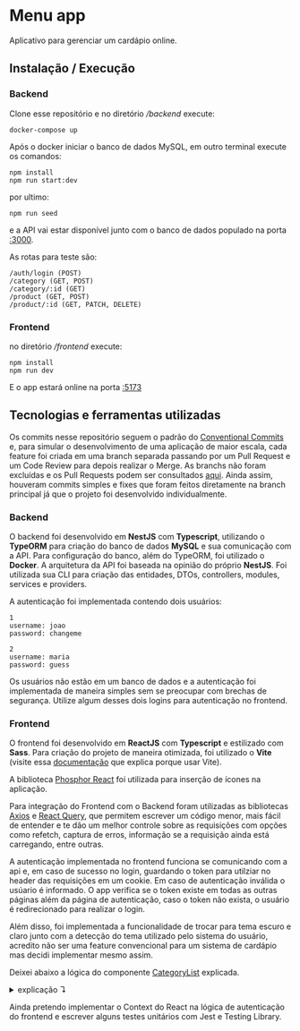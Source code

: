 # Menu app

Aplicativo para gerenciar um cardápio online.

## Instalação / Execução

### Backend

Clone esse repositório e no diretório */backend* execute:

```shell
docker-compose up
```

Após o docker iniciar o banco de dados MySQL, em outro terminal execute os comandos:

```shell
npm install
npm run start:dev
```

por ultimo:

```shell
npm run seed
```

e a API vai estar disponível junto com o banco de dados populado na porta [:3000](http://localhost:3000/).

As rotas para teste são:

```
/auth/login (POST)
/category (GET, POST)
/category/:id (GET)
/product (GET, POST)
/product/:id (GET, PATCH, DELETE)
```

### Frontend

no diretório */frontend* execute:

```shell
npm install
npm run dev
```

E o app estará online na porta [:5173](http://localhost:5173/)

## Tecnologias e ferramentas utilizadas

Os commits nesse repositório seguem o padrão do [Conventional Commits](https://www.conventionalcommits.org/pt-br/v1.0.0/) e, para simular o desenvolvimento de uma aplicação de maior escala, cada feature foi criada em uma branch separada passando por um Pull Request e um Code Review para depois realizar o Merge.
As branchs não foram excluídas e os Pull Requests podem ser consultados [aqui](https://github.com/lucasthalless/menu-app/pulls?q=is%3Apr+is%3Aclosed).
Ainda assim, houveram commits simples e fixes que foram feitos diretamente na branch principal já que o projeto foi desenvolvido individualmente.

### Backend

O backend foi desenvolvido em **NestJS** com **Typescript**, utilizando o **TypeORM** para criação do banco de dados **MySQL** e sua comunicação com a API.
Para configuração do banco, além do TypeORM, foi utilizado o **Docker**.
A arquitetura da API foi baseada na opinião do próprio **NestJS**. Foi utilizada sua CLI para criação das entidades, DTOs, controllers, modules, services e providers.

A autenticação foi implementada contendo dois usuários:

```
1
username: joao
password: changeme

2
username: maria
password: guess
```

Os usuários não estão em um banco de dados e a autenticação foi implementada de maneira simples sem se preocupar com brechas de segurança. Utilize algum desses dois logins para autenticação no frontend.

### Frontend

O frontend foi desenvolvido em **ReactJS** com **Typescript** e estilizado com **Sass**.
Para criação do projeto de maneira otimizada, foi utilizado o **Vite** (visite essa [documentação](https://pt.vitejs.dev/guide/why.html) que explica porque usar Vite).

A biblioteca [Phosphor React](https://www.npmjs.com/package/phosphor-react) foi utilizada para inserção de ícones na aplicação.

Para integração do Frontend com o Backend foram utilizadas as bibliotecas [Axios](https://axios-http.com/) e [React Query](https://www.npmjs.com/package/react-query), que permitem escrever um código menor, mais fácil de entender e te dão um melhor controle sobre as requisições com opções como refetch, captura de erros, informação se a requisição ainda está carregando, entre outras.

A autenticação implementada no frontend funciona se comunicando com a api e, em caso de sucesso no login, guardando o token para utilziar no header das requisições em um cookie. Em caso de autenticação inválida o usúario é informado. O app verifica se o token existe em todas as outras páginas além da página de autenticação, caso o token não exista, o usuário é redirecionado para realizar o login.

Além disso, foi implementada a funcionalidade de trocar para tema escuro e claro junto com a detecção do tema utilizado pelo sistema do usuário, acredito não ser uma feature convencional para um sistema de cardápio mas decidi implementar mesmo assim.

Deixei abaixo a lógica do componente [CategoryList](https://github.com/lucasthalless/menu-app/blob/main/frontend/src/components/CategoryList/CategoryList.tsx) explicada.
<details> 
<summary> explicação ↴</summary>
<br>

No começo do código existe uma requisição para a API que retorna as categorias e os produtos que estão relacionados a cada uma delas:

```
const { data, isLoading } = useQuery("categories", () => {
  return axios.get("http://localhost:3000/category/").then((response) => {
    const categoriesRelated: Category[] = response.data
      .filter(
        (category: Category) =>
          category.parent === "" || category.parent === null
      )
      .map((category: Category) => {
        return {
          ...category,
          child: response.data.filter(
            (childCategory: Category) => childCategory.parent === category.id
          ),
        };
      });
    return categoriesRelated;
  });
});
```

No retorno dessa requisição, é feito um filtro das categorias pai, e depois um mapeamento delas retornando cada uma delas com uma nova propriedade 'child', onde são inseridas as subcategorias respectivas às suas categorias pai.

No componente, esse novo Array de categorias pai é mapeado:

```
data?.map((category: Category) => {
  return (
    <div key={category.id}>
      <h2>{category.name}</h2>
      {category.child?.length ? (
        category.child.map((childCategory: Category, index: number) => {
          return (
            <div key={index}>
              <h3>{childCategory.name}</h3>
              {childCategory.products.length ? (
                <ProductList products={category.products} />
              ) : (
                <p>Categoria sem produtos no momento.</p>
              )}
            </div>
          );
        })
      ) : category.products.length ? (
        <ProductList products={category.products} />
      ) : (
        <p>Categoria sem produtos no momento.</p>
      )}
    </div>
  );
})
```

A lógica desse mapeamento é basicamente:

é mostrado o nome da categoria pai, se a categoria pai tiver subcategorias, é mostrado os nomes das respectivas subcategorias e seus produtos, se não, é mostrado os produtos da categoria pai.

Dessa maneira, para a aplicação funcionar corretamente, os dados devem ser inseridos seguindo o padrão:

categorias só podem ter produtos se não tiverem subcategorias, subcategorias não podem ter subcategorias e subcategorias podem ter produtos sem problemas.

esse formato foi uma escolha pessoal e sua implementação poderia ser feita com outras lógicas também.

</details>

Ainda pretendo implementar o Context do React na lógica de autenticação do frontend e escrever alguns testes unitários com Jest e Testing Library.
